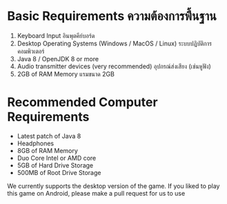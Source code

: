 # Basic Requirements ความต้องการพื้นฐาน
1. Keyboard Input อินพุตคีย์บอร์ด
2. Desktop Operating Systems (Windows / MacOS / Linux) ระบบปฎิบัติการคอมพิวเตอร์
3. Java 8 / OpenJDK 8 or more
4. Audio transmitter devices (very recommended) อุปกรณ์ส่งเสียง (เช่นหูฟัง)
5. 2GB of RAM Memory แรมขนาด 2GB

# Recommended Computer Requirements
- Latest patch of Java 8
- Headphones
- 8GB of RAM Memory
- Duo Core Intel or AMD core
- 5GB of Hard Drive Storage
- 500MB of Root Drive Storage

We currently supports the desktop version of the game. If you liked to play this game on Android, please make a pull request for us to use
